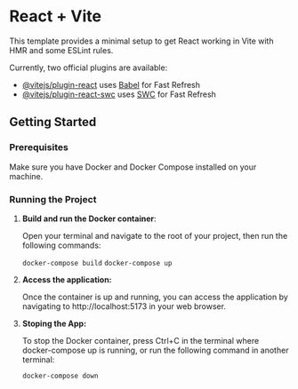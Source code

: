 # React + Vite

This template provides a minimal setup to get React working in Vite with HMR and some ESLint rules.

Currently, two official plugins are available:

-   [@vitejs/plugin-react](https://github.com/vitejs/vite-plugin-react/blob/main/packages/plugin-react/README.md) uses [Babel](https://babeljs.io/) for Fast Refresh
-   [@vitejs/plugin-react-swc](https://github.com/vitejs/vite-plugin-react-swc) uses [SWC](https://swc.rs/) for Fast Refresh

## Getting Started

### Prerequisites

Make sure you have Docker and Docker Compose installed on your machine.

### Running the Project

1. **Build and run the Docker container**:

    Open your terminal and navigate to the root of your project, then run the following commands:

    `docker-compose build`
    `docker-compose up`

2. **Access the application:**

    Once the container is up and running, you can access the application by navigating to http://localhost:5173 in your web browser.

3. **Stoping the App:**

    To stop the Docker container, press Ctrl+C in the terminal where docker-compose up is running, or run the following command in another terminal:

    `docker-compose down`
